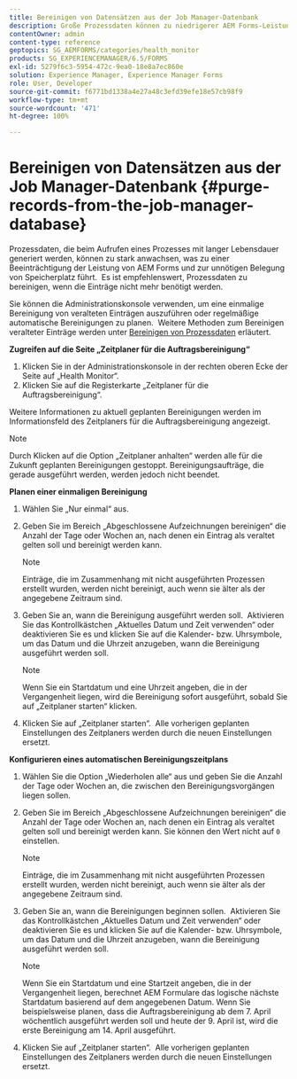 ```yaml
---
title: Bereinigen von Datensätzen aus der Job Manager-Datenbank
description: Große Prozessdaten können zu niedrigerer AEM Forms-Leistung führen. Es ist empfehlenswert, Prozessdaten zu bereinigen, wenn die Einträge nicht mehr benötigt werden.
contentOwner: admin
content-type: reference
geptopics: SG_AEMFORMS/categories/health_monitor
products: SG_EXPERIENCEMANAGER/6.5/FORMS
exl-id: 5279f6c3-5954-472c-9ea0-18e8a7ec860e
solution: Experience Manager, Experience Manager Forms
role: User, Developer
source-git-commit: f6771bd1338a4e27a48c3efd39efe18e57cb98f9
workflow-type: tm+mt
source-wordcount: '471'
ht-degree: 100%

---
```


# Bereinigen von Datensätzen aus der Job Manager-Datenbank {#purge-records-from-the-job-manager-database}

Prozessdaten, die beim Aufrufen eines Prozesses mit langer Lebensdauer generiert werden, können zu stark anwachsen, was zu einer Beeinträchtigung der Leistung von AEM Forms und zur unnötigen Belegung von Speicherplatz führt.  Es ist empfehlenswert, Prozessdaten zu bereinigen, wenn die Einträge nicht mehr benötigt werden. 

Sie können die Administrationskonsole verwenden, um eine einmalige Bereinigung von veralteten Einträgen auszuführen oder regelmäßige automatische Bereinigungen zu planen.  Weitere Methoden zum Bereinigen veralteter Einträge werden unter [Bereinigen von Prozessdaten](/help/forms/using/admin-help/purging-process-data.md#purging-process-data) erläutert.

**Zugreifen auf die Seite „Zeitplaner für die Auftragsbereinigung“**

1. Klicken Sie in der Administrationskonsole in der rechten oberen Ecke der Seite auf „Health Monitor“.
1. Klicken Sie auf die Registerkarte „Zeitplaner für die Auftragsbereinigung“.

Weitere Informationen zu aktuell geplanten Bereinigungen werden im Informationsfeld des Zeitplaners für die Auftragsbereinigung angezeigt.

>[!NOTE]
>
>Durch Klicken auf die Option „Zeitplaner anhalten“ werden alle für die Zukunft geplanten Bereinigungen gestoppt. Bereinigungsaufträge, die gerade ausgeführt werden, werden jedoch nicht beendet.

**Planen einer einmaligen Bereinigung**

1. Wählen Sie „Nur einmal“ aus.
1. Geben Sie im Bereich „Abgeschlossene Aufzeichnungen bereinigen“ die Anzahl der Tage oder Wochen an, nach denen ein Eintrag als veraltet gelten soll und bereinigt werden kann.

   >[!NOTE]
   >
   >Einträge, die im Zusammenhang mit nicht ausgeführten Prozessen erstellt wurden, werden nicht bereinigt, auch wenn sie älter als der angegebene Zeitraum sind.

1. Geben Sie an, wann die Bereinigung ausgeführt werden soll.  Aktivieren Sie das Kontrollkästchen „Aktuelles Datum und Zeit verwenden“ oder deaktivieren Sie es und klicken Sie auf die Kalender- bzw. Uhrsymbole, um das Datum und die Uhrzeit anzugeben, wann die Bereinigung ausgeführt werden soll.

   >[!NOTE]
   >
   >Wenn Sie ein Startdatum und eine Uhrzeit angeben, die in der Vergangenheit liegen, wird die Bereinigung sofort ausgeführt, sobald Sie auf „Zeitplaner starten“ klicken.

1. Klicken Sie auf „Zeitplaner starten“.  Alle vorherigen geplanten Einstellungen des Zeitplaners werden durch die neuen Einstellungen ersetzt.

**Konfigurieren eines automatischen Bereinigungszeitplans**

1. Wählen Sie die Option „Wiederholen alle“ aus und geben Sie die Anzahl der Tage oder Wochen an, die zwischen den Bereinigungsvorgängen liegen sollen.
1. Geben Sie im Bereich „Abgeschlossene Aufzeichnungen bereinigen“ die Anzahl der Tage oder Wochen an, nach denen ein Eintrag als veraltet gelten soll und bereinigt werden kann. Sie können den Wert nicht auf `0` einstellen.

   >[!NOTE]
   >
   >Einträge, die im Zusammenhang mit nicht ausgeführten Prozessen erstellt wurden, werden nicht bereinigt, auch wenn sie älter als der angegebene Zeitraum sind.

1. Geben Sie an, wann die Bereinigungen beginnen sollen.  Aktivieren Sie das Kontrollkästchen „Aktuelles Datum und Zeit verwenden“ oder deaktivieren Sie es und klicken Sie auf die Kalender- bzw. Uhrsymbole, um das Datum und die Uhrzeit anzugeben, wann die Bereinigung ausgeführt werden soll.

   >[!NOTE]
   >
   >Wenn Sie ein Startdatum und eine Startzeit angeben, die in der Vergangenheit liegen, berechnet AEM Formulare das logische nächste Startdatum basierend auf dem angegebenen Datum. Wenn Sie beispielsweise planen, dass die Auftragsbereinigung ab dem 7. April wöchentlich ausgeführt werden soll und heute der 9. April ist, wird die erste Bereinigung am 14. April ausgeführt.

1. Klicken Sie auf „Zeitplaner starten“.  Alle vorherigen geplanten Einstellungen des Zeitplaners werden durch die neuen Einstellungen ersetzt.
